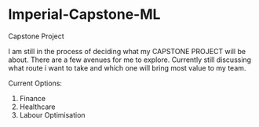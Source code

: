 # Imperial-Capstone-ML
Capstone Project 

I am still in the process of deciding what my CAPSTONE PROJECT will be about. There are a few avenues for me to explore. 
Currently still discussing what route i want to take and which one will bring most value to my team.

Current Options:
1) Finance
2) Healthcare
3) Labour Optimisation
